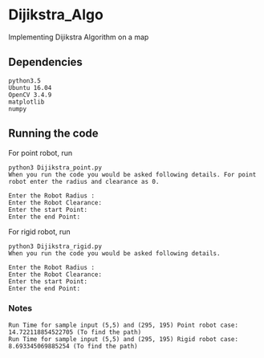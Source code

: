 # Dijikstra_Algo
Implementing Dijikstra Algorithm on a map

## Dependencies
```
python3.5
Ubuntu 16.04
OpenCV 3.4.9
matplotlib
numpy
```

## Running the code

For point robot, run  
```
python3 Dijikstra_point.py
When you run the code you would be asked following details. For point robot enter the radius and clearance as 0.

Enter the Robot Radius : 
Enter the Robot Clearance: 
Enter the start Point: 
Enter the end Point:  
```
For rigid robot, run 
```
python3 Dijikstra_rigid.py
When you run the code you would be asked following details.

Enter the Robot Radius : 
Enter the Robot Clearance: 
Enter the start Point: 
Enter the end Point: 
```

### Notes
```
Run Time for sample input (5,5) and (295, 195) Point robot case: 14.722118854522705 (To find the path) 
Run Time for sample input (5,5) and (295, 195) Rigid robot case: 8.693345069885254 (To find the path)
```